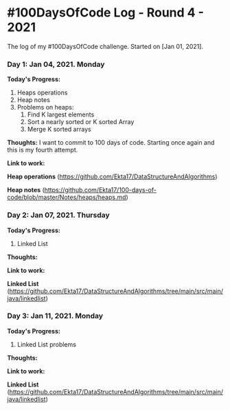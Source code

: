 # #100DaysOfCode Log - Round 4 - 2021

The log of my #100DaysOfCode challenge. Started on [Jan 01, 2021].

### Day 1: Jan 04, 2021. Monday

**Today's Progress:**

1. Heaps operations
2. Heap notes 
3. Problems on heaps: 
    1. Find K largest elements 
    2. Sort a nearly sorted or K sorted Array
    3. Merge K sorted arrays

**Thoughts:** I want to commit to 100 days of code. Starting once again and this is my fourth attempt. 

**Link to work:**

**Heap operations** (https://github.com/Ekta17/DataStructureAndAlgorithms)

**Heap notes** (https://github.com/Ekta17/100-days-of-code/blob/master/Notes/heaps/heaps.md)


### Day 2: Jan 07, 2021. Thursday

**Today's Progress:**

1. Linked List

**Thoughts:** 

**Link to work:**

**Linked List** (https://github.com/Ekta17/DataStructureAndAlgorithms/tree/main/src/main/java/linkedlist)


### Day 3: Jan 11, 2021. Monday

**Today's Progress:**

1. Linked List problems

**Thoughts:**

**Link to work:**

**Linked List** (https://github.com/Ekta17/DataStructureAndAlgorithms/tree/main/src/main/java/linkedlist)

	
